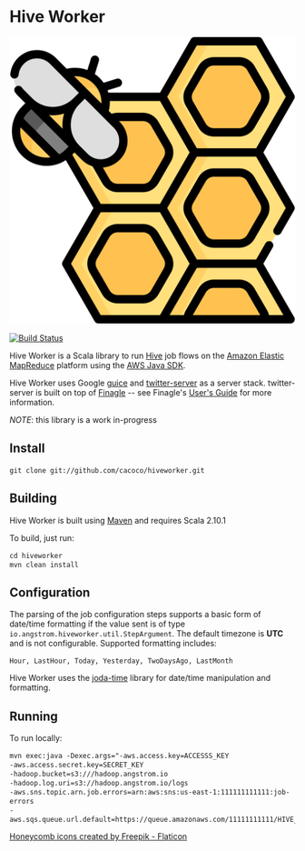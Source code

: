 # Hive Worker
![Hive Worker](./honeycomb.png)

[![Build Status](https://travis-ci.org/cacoco/hiveworker.png?branch=master)](https://travis-ci.org/cacoco/hiveworker)

Hive Worker is a Scala library to run [Hive](http://hive.apache.org/) job flows on the [Amazon Elastic MapReduce](http://aws.amazon.com/elasticmapreduce/) platform using the [AWS Java SDK](http://docs.amazonwebservices.com/AWSJavaSDK/latest/javadoc/index.html).

Hive Worker uses Google [guice](https://code.google.com/p/google-guice/) and [twitter-server](https://github.com/twitter/twitter-server) as a server stack. twitter-server is built on top of [Finagle](https://github.com/twitter/finagle) -- see Finagle's [User's Guide](http://twitter.github.io/finagle/guide/) for more information.

_NOTE_: this library is a work in-progress

## Install ######################################################################

```
git clone git://github.com/cacoco/hiveworker.git
```

## Building ######################################################################

Hive Worker is built using [Maven](http://maven.apache.org) and requires Scala 2.10.1

To build, just run:

```
cd hiveworker
mvn clean install
```

## Configuration ################################################################

The parsing of the job configuration steps supports a basic form of date/time formatting if the value sent is of type ```io.angstrom.hiveworker.util.StepArgument```. The default timezone is __UTC__ and
is not configurable. Supported formatting includes:

```
Hour, LastHour, Today, Yesterday, TwoDaysAgo, LastMonth
```

Hive Worker uses the [joda-time](http://joda-time.sourceforge.net/) library for date/time manipulation and formatting.

## Running ######################################################################

To run locally:

```
mvn exec:java -Dexec.args="-aws.access.key=ACCESSS_KEY 
-aws.access.secret.key=SECRET_KEY 
-hadoop.bucket=s3:///hadoop.angstrom.io 
-hadoop.log.uri=s3://hadoop.angstrom.io/logs 
-aws.sns.topic.arn.job.errors=arn:aws:sns:us-east-1:111111111111:job-errors 
-aws.sqs.queue.url.default=https://queue.amazonaws.com/11111111111/HIVE_JOB_FLOW"
```

<a href="https://www.flaticon.com/free-icons/honeycomb" title="honeycomb icons">Honeycomb icons created by Freepik - Flaticon</a>
